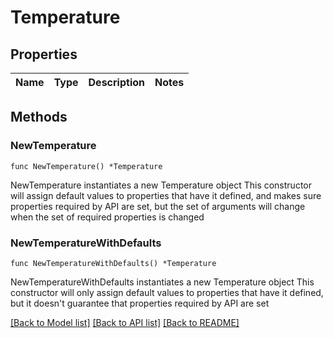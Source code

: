 # Temperature

## Properties

Name | Type | Description | Notes
------------ | ------------- | ------------- | -------------

## Methods

### NewTemperature

`func NewTemperature() *Temperature`

NewTemperature instantiates a new Temperature object
This constructor will assign default values to properties that have it defined,
and makes sure properties required by API are set, but the set of arguments
will change when the set of required properties is changed

### NewTemperatureWithDefaults

`func NewTemperatureWithDefaults() *Temperature`

NewTemperatureWithDefaults instantiates a new Temperature object
This constructor will only assign default values to properties that have it defined,
but it doesn't guarantee that properties required by API are set


[[Back to Model list]](../README.md#documentation-for-models) [[Back to API list]](../README.md#documentation-for-api-endpoints) [[Back to README]](../README.md)


